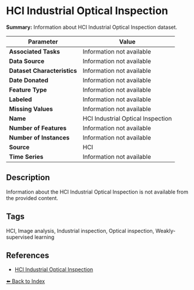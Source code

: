 # HCI Industrial Optical Inspection

**Summary:** Information about HCI Industrial Optical Inspection dataset.

| Parameter | Value |
| --- | --- |
| **Associated Tasks** | Information not available |
| **Data Source** | Information not available |
| **Dataset Characteristics** | Information not available |
| **Date Donated** | Information not available |
| **Feature Type** | Information not available |
| **Labeled** | Information not available |
| **Missing Values** | Information not available |
| **Name** | HCI Industrial Optical Inspection |
| **Number of Features** | Information not available |
| **Number of Instances** | Information not available |
| **Source** | HCI |
| **Time Series** | Information not available |

## Description

Information about the HCI Industrial Optical Inspection is not available from the provided content.

## Tags

HCI, Image analysis, Industrial inspection, Optical inspection, Weakly-supervised learning

## References

- [HCI Industrial Optical Inspection](https://hci.iwr.uni-heidelberg.de/content/weakly-supervised-learning-industrial-optical-inspection)

[⬅️ Back to Index](../README.md)
